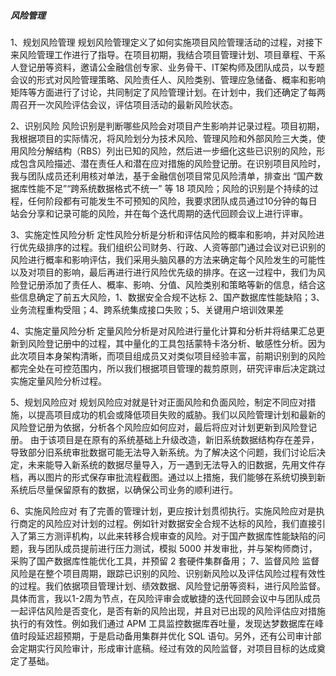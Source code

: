 ##### 风险管理


1、规划风险管理
    规划风险管理定义了如何实施项目风险管理活动的过程，对接下来风险管理工作进行了指导。在项目初期，我结合项目管理计划、项目章程、干系人登记册等资料，邀请公金融信创专家、业务骨干、IT架构师及团队成员，以专题会议的形式对风险管理策略、风险责任人、风险类别、管理应急储备、概率和影响矩阵等方面进行了讨论，共同制定了风险管理计划。在计划中，我们还确定了每两周召开一次风险评估会议，评估项目活动的最新风险状态。

2、识别风险
    风险识别是判断哪些风险会对项目产生影响并记录过程。项目初期，我根据项目的实际情况，将风险划分为技术风险、管理风险和外部风险三大类，使用风险分解结构（RBS）列出已知的风险，然后进一步细化这些已识别的风险，形成包含风险描述、潜在责任人和潜在应对措施的风险登记册。在识别项目风险时，我与团队成员还利用核对单法，基于金融信创项目常见风险清单，排查出 “国产数据库性能不足”“跨系统数据格式不统一” 等 18 项风险；风险的识别是个持续的过程，任何阶段都有可能发生不可预知的风险，我要求团队成员通过10分钟的每日站会分享和记录可能的风险，并在每个迭代周期的迭代回顾会议上进行评审。
    
3、实施定性风险分析
    定性风险分析是分析和评估风险的概率和影响，并对风险进行优先级排序的过程。我们组织公司财务、行政、人资等部门通过会议对已识别的风险进行概率和影响评估，我们采用头脑风暴的方法来确定每个风险发生的可能性以及对项目的影响，最后再进行进行风险优先级的排序。在这一过程中，我们为风险登记册添加了责任人、概率、影响、分值、风险类别和策略等新的信息，结合这些信息确定了前五大风险，1、数据安全合规不达标
    2、国产数据库性能缺陷；3、业务流程重构受阻；4、跨系统集成接口失败；5、关键用户培训效果差
    
4、实施定量风险分析
   定量风险分析是对风险进行量化计算和分析并将结果汇总更新到风险登记册中的过程，其中量化的工具包括蒙特卡洛分析、敏感性分析。因为此次项目本身架构清晰，而项目组成员又对类似项目经验丰富，前期识别到的风险都完全处在可控范围内，所以我们根据项目管理的裁剪原则，研究评审后决定跳过实施定量风险分析过程。

5、规划风险应对
   规划风险应对就是针对正面风险和负面风险，制定不同应对措施，以提高项目成功的机会或降低项目失败的威胁。我们以风险管理计划和最新的风险登记册为依据，分析各个风险应如何应对，最后将应对计划更新到风险登记册。
   由于该项目是在原有的系统基础上升级改造，新旧系统数据结构存在差异，导致部分旧系统审批数据可能无法导入新系统。为了解决这个问题，我们讨论后决定，未来能导入新系统的数据尽量导入，万一遇到无法导入的旧数据，先用文件存档，再以图片的形式保存审批流程截图。通过以上措施，我们能够在系统切换到新系统后尽量保留原有的数据，以确保公司业务的顺利进行。

6、实施风险应对
    有了完善的管理计划，更应按计划贯彻执行。实施风险应对是执行商定的风险应对计划的过程。例如针对数据安全合规不达标的风险，我们直接引入了第三方测评机构，以此来转移合规审查的风险。对于国产数据库性能缺陷的问题，我与团队成员提前进行压力测试，模拟 5000 并发审批，并与架构师商讨，采购了国产数据库性能优化工具，并预留 2 套硬件集群备用；
7、监督风险
    监督风险是在整个项目周期，跟踪已识别的风险、识别新风险以及评估风险过程有效性的过程。我们依据项目管理计划、绩效数据、风险登记册等资料，进行风险监督。具体而言，我以1-2周为节点，在风险评审会或敏捷的迭代回顾会议中与团队成员一起评估风险是否变化，是否有新的风险出现，并且对已出现的风险评估应对措施执行的有效性。例如我们通过 APM 工具监控数据库吞吐量，发现达梦数据库在峰值时段延迟超预期，于是启动备用集群并优化 SQL 语句。另外，还有公司审计部会定期实行风险审计，形成审计底稿。经过有效的风险监督，对项目目标的达成奠定了基础。
